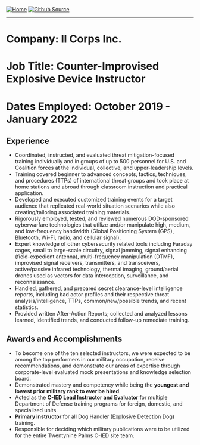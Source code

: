 <div style="display: inline-block;">
  <a href="https://breachopen.github.io/Chas-Riley/">
    <img src="https://img.shields.io/badge/Home-3ba0e6" alt="Home">
  </a>
</div>

<div style="display: inline-block;">
  <a href="https://github.com/BreachOpen/Chas-Riley/" target="_blank">
    <img src="https://img.shields.io/badge/Github_Source-3ba0e6" alt="Github Source">
  </a>
</div>

---

# **Company:** II Corps Inc.<br />
# **Job Title:** Counter-Improvised Explosive Device Instructor<br />
# **Dates Employed:** October 2019 - January 2022

## **Experience**
-	Coordinated, instructed, and evaluated threat mitigation-focused training individually and in groups of up to 500 personnel for U.S. and Coalition forces at the individual, collective, and upper-leadership levels.
-	Training covered beginner to advanced concepts, tactics, techniques, and procedures (TTPs) of international threat groups and took place at home stations and abroad through classroom instruction and practical application.
-	Developed and executed customized training events for a target audience that replicated real-world situation scenarios while also creating/tailoring associated training materials.
-	Rigorously employed, tested, and reviewed numerous DOD-sponsored cyberwarfare technologies that utilize and/or manipulate high, medium, and low-frequency bandwidth (Global Positioning System (GPS), Bluetooth, Wi-Fi, radio, and cellular signal).
-	Expert knowledge of other cybersecurity related tools including Faraday cages, small to large-scale circuitry, signal jamming, signal enhancing (field-expedient antenna), multi-frequency manipulation (DTMF), improvised signal receivers, transmitters, and transceivers, active/passive infrared technology, thermal imaging, ground/aerial drones used as vectors for data interception, surveillance, and reconnaissance.
-	Handled, gathered, and prepared secret clearance-level intelligence reports, including bad actor profiles and their respective threat analysis/intelligence, TTPs, common/new/possible trends, and recent statistics.
-	Provided written After-Action Reports; collected and analyzed lessons learned, identified trends, and conducted follow-up remediate training.

## **Awards and Accomplishments**
-	To become one of the ten selected instructors, we were expected to be among the top performers in our military occupation, receive recommendations, and  demonstrate our areas of expertise through corporate-level evaluated mock presentations and knowledge selection board.
- Demonstrated mastery and competency while being the **youngest and lowest prior military rank to ever be hired**.
- Acted as the **C-IED Lead Instructor and Evaluator** for multiple Department of Defense training programs for foreign, domestic, and specialized units.
-	**Primary instructor** for all Dog Handler (Explosive Detection Dog) training.
-	Responsible for deciding which military publications were to be utilized for the entire Twentynine Palms C-IED site team.
